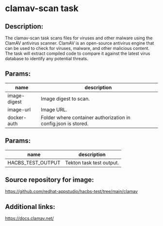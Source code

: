 # clamav-scan task

## Description:
The clamav-scan task scans files for viruses and other malware using the ClamAV antivirus scanner.
ClamAV is an open-source antivirus engine that can be used to check for viruses, malware, and other malicious content.
The task will extract compiled code to compare it against the latest virus database to identify any potential threats.

## Params:

| name         | description                                                    |
|--------------|----------------------------------------------------------------|
| image-digest | Image digest to scan.                                          |
| image-url    | Image URL.                                                     |
| docker-auth  | Folder where container authorization in config.json is stored. |

## Params:

| name               | description               |
|--------------------|---------------------------|
| HACBS_TEST_OUTPUT  | Tekton task test output.  |

## Source repository for image:
https://github.com/redhat-appstudio/hacbs-test/tree/main/clamav

## Additional links:
https://docs.clamav.net/
